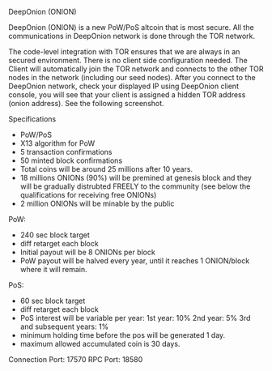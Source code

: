 DeepOnion (ONION)

DeepOnion (ONION) is a new PoW/PoS altcoin that is most secure. All the communications in DeepOnion network is done through the TOR network. 

The code-level integration with TOR ensures that we are always in an secured environment. There is no client side configuration needed. The Client will automatically join the TOR network and connects to the other TOR nodes in the network (including our seed nodes). After you connect to the DeepOnion network, check your displayed IP using DeepOnion client console, you will see that your client is assigned a hidden TOR address (onion address). See the following screenshot.


Specifications

- PoW/PoS 
- X13 algorithm for PoW
- 5 transaction confirmations 
- 50 minted block confirmations
- Total coins will be around 25 millions after 10 years.
- 18 millions ONIONs (90%) will be premined at genesis block and they will be gradually distrubted FREELY to the community (see below the qualifications for receiving free ONIONs)
- 2 million ONIONs will be minable by the public

PoW:
- 240 sec block target
- diff retarget each block
- Initial payout will be 8 ONIONs per block
- PoW payout will be halved every year, until it reaches 1 ONION/block where it will remain.

PoS:
- 60 sec block target
- diff retarget each block
- PoS interest will be variable per year:
	1st year: 10%
	2nd year: 5%
	3rd and subsequent years: 1%
- minimum holding time before the pos will be generated 1 day.
- maximum allowed accumulated coin is 30 days.

Connection Port: 17570
RPC Port: 18580
